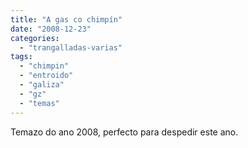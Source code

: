 ```yaml
---
title: "A gas co chimpín"
date: "2008-12-23"
categories: 
  - "trangalladas-varias"
tags: 
  - "chimpin"
  - "entroido"
  - "galiza"
  - "gz"
  - "temas"
---
```


Temazo do ano 2008, perfecto para despedir este ano.
